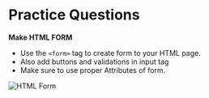 # Practice Questions

 **Make HTML FORM**
   - Use the `<form>` tag to create form to your HTML page.
   - Also add buttons and validations in input tag
   - Make sure to use proper Attributes of form.

<img src="https://www.novell.com/documentation/novellaccessmanager/adminguide/graphics/form_fill_test_a.png" alt="HTML Form">